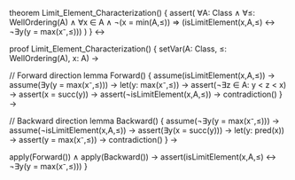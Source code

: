 theorem Limit_Element_Characterization() {
  assert(
    ∀A: Class ∧ ∀≤: WellOrdering(A) ∧ ∀x ∈ A ∧ 
    ¬(x = min(A,≤)) ⇒
    (isLimitElement(x,A,≤) ↔ ¬∃y(y = max(x⁻,≤)))
  )
} ↔

proof Limit_Element_Characterization() {
  setVar(A: Class, ≤: WellOrdering(A), x: A) →
  
  // Forward direction
  lemma Forward() {
    assume(isLimitElement(x,A,≤)) →
    assume(∃y(y = max(x⁻,≤))) →
    let(y: max(x⁻,≤)) →
    assert(¬∃z ∈ A: y < z < x) →
    assert(x = succ(y)) →
    assert(¬isLimitElement(x,A,≤)) →
    contradiction()
  } →

  // Backward direction
  lemma Backward() {
    assume(¬∃y(y = max(x⁻,≤))) →
    assume(¬isLimitElement(x,A,≤)) →
    assert(∃y(x = succ(y))) →
    let(y: pred(x)) →
    assert(y = max(x⁻,≤)) →
    contradiction()
  } →

  apply(Forward()) ∧ apply(Backward()) →
  assert(isLimitElement(x,A,≤) ↔ ¬∃y(y = max(x⁻,≤)))
}